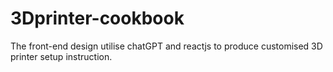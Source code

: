 # 3Dprinter-cookbook
The front-end design utilise chatGPT and reactjs to produce customised 3D printer setup instruction.
